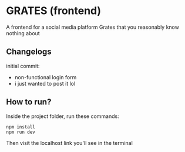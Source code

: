 # GRATES (frontend)

A frontend for a social media platform Grates that you reasonably know nothing about

## Changelogs
initial commit:
- non-functional login form
- i just wanted to post it lol

## How to run?
Inside the project folder, run these commands:
```
npm install
npm run dev
```
Then visit the localhost link you'll see in the terminal